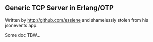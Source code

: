 ## Generic TCP Server in Erlang/OTP ##

Written by http://github.com/essiene and shamelessly stolen from his jsonevents app.


Some doc TBW...

